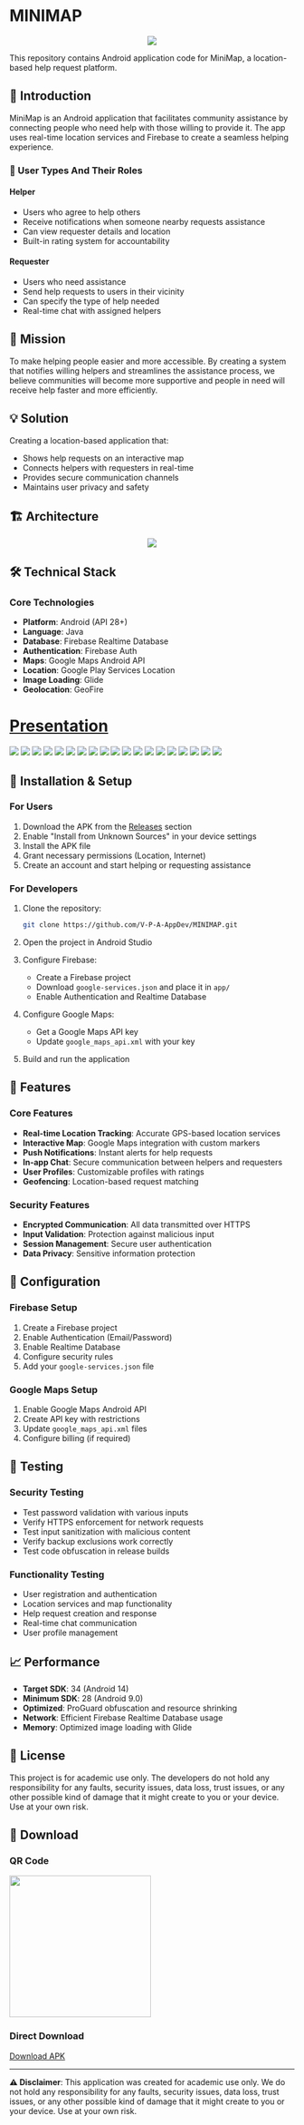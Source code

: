 # MINIMAP

<p align="center">
     <img src = https://github.com/V-P-A-AppDev/MINIMAP/blob/main/images/minimaplogo.png?raw=true>
</p>

This repository contains Android application code for MiniMap, a location-based help request platform.

## 📱 Introduction

MiniMap is an Android application that facilitates community assistance by connecting people who need help with those willing to provide it. The app uses real-time location services and Firebase to create a seamless helping experience.

### 👥 User Types And Their Roles

#### Helper
- Users who agree to help others
- Receive notifications when someone nearby requests assistance
- Can view requester details and location
- Built-in rating system for accountability

#### Requester  
- Users who need assistance
- Send help requests to users in their vicinity
- Can specify the type of help needed
- Real-time chat with assigned helpers

## 🎯 Mission

To make helping people easier and more accessible. By creating a system that notifies willing helpers and streamlines the assistance process, we believe communities will become more supportive and people in need will receive help faster and more efficiently.

## 💡 Solution

Creating a location-based application that:
- Shows help requests on an interactive map
- Connects helpers with requesters in real-time
- Provides secure communication channels
- Maintains user privacy and safety

## 🏗️ Architecture

<p align="center">
     <img src="https://github.com/V-P-A-AppDev/MINIMAP/blob/main/images/uml_new.png"/>
</p>

## 🛠️ Technical Stack

### Core Technologies
- **Platform**: Android (API 28+)
- **Language**: Java
- **Database**: Firebase Realtime Database
- **Authentication**: Firebase Auth
- **Maps**: Google Maps Android API
- **Location**: Google Play Services Location
- **Image Loading**: Glide
- **Geolocation**: GeoFire
 
# [Presentation](https://github.com/V-P-A-AppDev/MINIMAP/blob/main/images/PRES1.pptx)
![](https://github.com/V-P-A-AppDev/MINIMAP/blob/main/images/PRES1/Slide1.jpg)
![](https://github.com/V-P-A-AppDev/MINIMAP/blob/main/images/PRES1/Slide2.jpg)
![](https://github.com/V-P-A-AppDev/MINIMAP/blob/main/images/PRES1/Slide3.jpg)
![](https://github.com/V-P-A-AppDev/MINIMAP/blob/main/images/PRES1/Slide4.jpg)
![](https://github.com/V-P-A-AppDev/MINIMAP/blob/main/images/PRES1/Slide5.jpg)
![](https://github.com/V-P-A-AppDev/MINIMAP/blob/main/images/PRES1/Slide6.jpg)
![](https://github.com/V-P-A-AppDev/MINIMAP/blob/main/images/PRES1/Slide7.jpg)
![](https://github.com/V-P-A-AppDev/MINIMAP/blob/main/images/PRES1/Slide8.jpg)
![](https://github.com/V-P-A-AppDev/MINIMAP/blob/main/images/PRES1/Slide9.jpg)
![](https://github.com/V-P-A-AppDev/MINIMAP/blob/main/images/PRES1/Slide11.jpg)
![](https://github.com/V-P-A-AppDev/MINIMAP/blob/main/images/PRES1/Slide12.jpg)
![](https://github.com/V-P-A-AppDev/MINIMAP/blob/main/images/PRES1/Slide13.jpg)
![](https://github.com/V-P-A-AppDev/MINIMAP/blob/main/images/PRES1/Slide14.jpg)
![](https://github.com/V-P-A-AppDev/MINIMAP/blob/main/images/PRES1/Slide15.jpg)
![](https://github.com/V-P-A-AppDev/MINIMAP/blob/main/images/PRES1/Slide16.jpg)
![](https://github.com/V-P-A-AppDev/MINIMAP/blob/main/images/PRES1/Slide17.jpg)
![](https://github.com/V-P-A-AppDev/MINIMAP/blob/main/images/PRES1/Slide18.jpg)
![](https://github.com/V-P-A-AppDev/MINIMAP/blob/main/images/PRES1/Slide19.jpg)
![](https://github.com/V-P-A-AppDev/MINIMAP/blob/main/images/PRES1/Slide21.jpg)

## 🚀 Installation & Setup

### For Users
1. Download the APK from the [Releases](Release/) section
2. Enable "Install from Unknown Sources" in your device settings
3. Install the APK file
4. Grant necessary permissions (Location, Internet)
5. Create an account and start helping or requesting assistance

### For Developers
1. Clone the repository:
   ```bash
   git clone https://github.com/V-P-A-AppDev/MINIMAP.git
   ```

2. Open the project in Android Studio

3. Configure Firebase:
   - Create a Firebase project
   - Download `google-services.json` and place it in `app/`
   - Enable Authentication and Realtime Database

4. Configure Google Maps:
   - Get a Google Maps API key
   - Update `google_maps_api.xml` with your key

5. Build and run the application

## 📱 Features

### Core Features
- **Real-time Location Tracking**: Accurate GPS-based location services
- **Interactive Map**: Google Maps integration with custom markers
- **Push Notifications**: Instant alerts for help requests
- **In-app Chat**: Secure communication between helpers and requesters
- **User Profiles**: Customizable profiles with ratings
- **Geofencing**: Location-based request matching

### Security Features
- **Encrypted Communication**: All data transmitted over HTTPS
- **Input Validation**: Protection against malicious input
- **Session Management**: Secure user authentication
- **Data Privacy**: Sensitive information protection

## 🔧 Configuration

### Firebase Setup
1. Create a Firebase project
2. Enable Authentication (Email/Password)
3. Enable Realtime Database
4. Configure security rules
5. Add your `google-services.json` file

### Google Maps Setup
1. Enable Google Maps Android API
2. Create API key with restrictions
3. Update `google_maps_api.xml` files
4. Configure billing (if required)


## 🧪 Testing

### Security Testing
- Test password validation with various inputs
- Verify HTTPS enforcement for network requests
- Test input sanitization with malicious content
- Verify backup exclusions work correctly
- Test code obfuscation in release builds

### Functionality Testing
- User registration and authentication
- Location services and map functionality
- Help request creation and response
- Real-time chat communication
- User profile management

## 📈 Performance

- **Target SDK**: 34 (Android 14)
- **Minimum SDK**: 28 (Android 9.0)
- **Optimized**: ProGuard obfuscation and resource shrinking
- **Network**: Efficient Firebase Realtime Database usage
- **Memory**: Optimized image loading with Glide


## 📄 License

This project is for academic use only. The developers do not hold any responsibility for any faults, security issues, data loss, trust issues, or any other possible kind of damage that it might create to you or your device. Use at your own risk.


## 📱 Download

### QR Code
<img src=https://github.com/V-P-A-AppDev/MINIMAP/blob/main/Release/27.12.2021/qr-code.png width="250" height="250">

### Direct Download
[Download APK](https://github.com/V-P-A-AppDev/MINIMAP/raw/main/Release/27.12.2021/MiniMap_27_12_2021_14_59.apk)

---

**⚠️ Disclaimer**: This application was created for academic use only. We do not hold any responsibility for any faults, security issues, data loss, trust issues, or any other possible kind of damage that it might create to you or your device. Use at your own risk.
